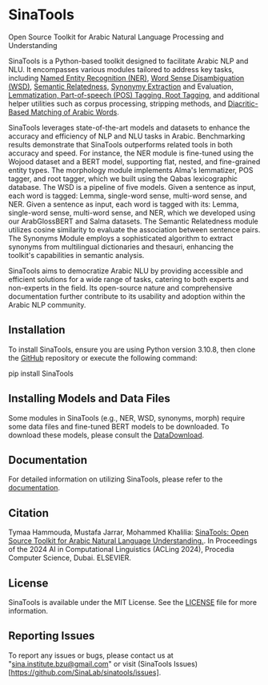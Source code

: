 SinaTools
======================
Open Source Toolkit for Arabic Natural Language Processing and Understanding

SinaTools is a Python-based toolkit designed to facilitate Arabic NLP and NLU. It encompasses various modules tailored to address key tasks, including [Named Entity Recognition (NER)](https://www.jarrar.info/publications/JKG22.pdf), [Word Sense Disambiguation (WSD)](https://www.jarrar.info/publications/JMHK23.pdf), [Semantic Relatedness](https://www.jarrar.info/publications/MJK24.pdf), [Synonymy Extraction](https://www.jarrar.info/publications/MJK24.pdf) and Evaluation, [Lemmatization, Part-of-speech (POS) Tagging, Root Tagging](https://www.jarrar.info/publications/JAH24.pdf), and additional helper utilities such as corpus processing, stripping methods, and [Diacritic-Based Matching of Arabic Words](https://www.jarrar.info/publications/JZAA18.pdf).

SinaTools leverages state-of-the-art models and datasets to enhance the accuracy and efficiency of NLP and NLU tasks in Arabic. Benchmarking results demonstrate that SinaTools outperforms related tools in both accuracy and speed. For instance, the NER module is fine-tuned using the Wojood dataset and a BERT model, supporting flat, nested, and fine-grained entity types. The morphology module implements Alma's lemmatizer, POS tagger, and root tagger, which we built using the Qabas lexicographic database. The WSD is a pipeline of five models. Given a sentence as input, each word is tagged: Lemma, single-word sense, multi-word sense, and NER.  Given a sentence as input, each word is tagged with its: Lemma, single-word sense, multi-word sense, and NER, which we developed using our ArabGlossBERT and Salma datasets. The Semantic Relatedness module utilizes cosine similarity to evaluate the association between sentence pairs. The Synonyms Module employs a sophisticated algorithm to extract synonyms from multilingual dictionaries and thesauri, enhancing the toolkit's capabilities in semantic analysis.

SinaTools aims to democratize Arabic NLU by providing accessible and efficient solutions for a wide range of tasks, catering to both experts and non-experts in the field. Its open-source nature and comprehensive documentation further contribute to its usability and adoption within the Arabic NLP community.

Installation 
--------
To install SinaTools, ensure you are using Python version 3.10.8, then clone the [GitHub](git://github.com/SinaLab/SinaTools) repository or execute the following command:

pip install SinaTools


Installing Models and Data Files
--------
Some modules in SinaTools (e.g., NER, WSD, synonyms, morph) require some data files and fine-tuned BERT models to be downloaded. To download these models, please consult the [DataDownload](https://sina.birzeit.edu/sinatools/documentation/cli_tools/DataDownload/DataDownload.html).

Documentation
--------
For detailed information on utilizing SinaTools, please refer to the [documentation](https://sina.birzeit.edu/sinatools).

Citation
-------
Tymaa Hammouda, Mustafa Jarrar, Mohammed Khalilia: [SinaTools: Open Source Toolkit for Arabic Natural Language Understanding.](http://www.jarrar.info/publications/HJK24.pdf ). In Proceedings of the 2024 AI in Computational Linguistics (ACLing 2024), Procedia Computer Science, Dubai. ELSEVIER.

License
--------
SinaTools is available under the MIT License. See the [LICENSE](https://sina.birzeit.edu/sinatools/documentation/License.html) file for more information.

Reporting Issues
--------
To report any issues or bugs, please contact us at "sina.institute.bzu@gmail.com" or visit (SinaTools Issues)[https://github.com/SinaLab/sinatools/issues].

